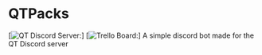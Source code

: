 # QTPacks
[![QT Discord Server:](https://discord.gg/xZZzBGEw)] [![Trello Board:](https://trello.com/b/NfQND8vd/qtpacks)]
A simple discord bot made for the QT Discord server
